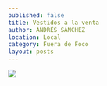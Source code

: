 ```yaml
---
published: false
title: Vestidos a la venta
author: ANDRÉS SÁNCHEZ
location: Local
category: Fuera de Foco
layout: posts
---
```


![](http://i.imgur.com/2avP8tpm.jpg)
